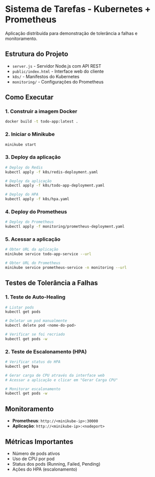 # Sistema de Tarefas - Kubernetes + Prometheus

Aplicação distribuída para demonstração de tolerância a falhas e monitoramento.

## Estrutura do Projeto

- `server.js` - Servidor Node.js com API REST
- `public/index.html` - Interface web do cliente
- `k8s/` - Manifestos do Kubernetes
- `monitoring/` - Configurações do Prometheus

## Como Executar

### 1. Construir a imagem Docker

```bash
docker build -t todo-app:latest .
```

### 2. Iniciar o Minikube

```bash
minikube start
```

### 3. Deploy da aplicação

```bash
# Deploy do Redis
kubectl apply -f k8s/redis-deployment.yaml

# Deploy da aplicação
kubectl apply -f k8s/todo-app-deployment.yaml

# Deploy do HPA
kubectl apply -f k8s/hpa.yaml
```

### 4. Deploy do Prometheus

```bash
# Deploy do Prometheus
kubectl apply -f monitoring/prometheus-deployment.yaml
```

### 5. Acessar a aplicação

```bash
# Obter URL da aplicação
minikube service todo-app-service --url

# Obter URL do Prometheus
minikube service prometheus-service -n monitoring --url
```

## Testes de Tolerância a Falhas

### 1. Teste de Auto-Healing

```bash
# Listar pods
kubectl get pods

# Deletar um pod manualmente
kubectl delete pod <nome-do-pod>

# Verificar se foi recriado
kubectl get pods -w
```

### 2. Teste de Escalonamento (HPA)

```bash
# Verificar status do HPA
kubectl get hpa

# Gerar carga de CPU através da interface web
# Acessar a aplicação e clicar em "Gerar Carga CPU"

# Monitorar escalonamento
kubectl get pods -w
```

## Monitoramento

- **Prometheus**: `http://<minikube-ip>:30000`
- **Aplicação**: `http://<minikube-ip>:<nodeport>`

## Métricas Importantes

- Número de pods ativos
- Uso de CPU por pod
- Status dos pods (Running, Failed, Pending)
- Ações do HPA (escalonamento)